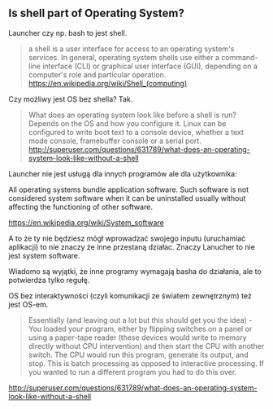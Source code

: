## Is shell part of Operating System?

Launcher czy np. bash to jest shell.

> a shell is a user interface for access to an operating system's services. In general, operating system shells use either a command-line interface (CLI) or graphical user interface (GUI), depending on a computer's role and particular operation.
https://en.wikipedia.org/wiki/Shell_(computing)

Czy możliwy jest OS bez shella? Tak.

> What does an operating system look like before a shell is run?
Depends on the OS and how you configure it. Linux can be configured to write boot text to a console device, whether a text mode console, framebuffer console or a serial port.
http://superuser.com/questions/631789/what-does-an-operating-system-look-like-without-a-shell

Launcher nie jest usługą dla innych programów ale dla użytkownika:

All operating systems bundle application software. Such software is not considered system software when it can be uninstalled usually without affecting the functioning of other software.

https://en.wikipedia.org/wiki/System_software

A to że ty nie będziesz mógł wprowadzać swojego inputu (uruchamiać aplikacji) to nie znaczy że inne przestaną działac. Znaczy Lanucher to nie jest system software.

Wiadomo są wyjątki, że inne programy wymagają basha do działania, ale to potwierdza tylko regułę.

OS bez interaktywności (czyli komunikacji ze światem zewnętrznym) też jest OS-em.

> Essentially (and leaving out a lot but this should get you the idea) - You loaded your program, either by flipping switches on a panel or using a paper-tape reader (these devices would write to memory directly without CPU intervention) and then start the CPU with another switch. The CPU would run this program, generate its output, and stop. This is batch processing as opposed to interactive processing. If you wanted to run a different program you had to do this over.

http://superuser.com/questions/631789/what-does-an-operating-system-look-like-without-a-shell
